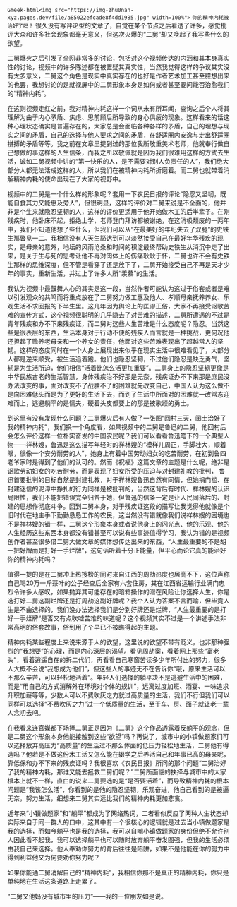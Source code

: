 `Gmeek-html<img src="https://img-zhu0nan-xyz.pages.dev/file/a85022efcade8f4dd1985.jpg" width=100%">`
`你的精神内耗被治好了吗？`  ​​​
​​很久没有写评论型的文章了，自觉在某个节点之后看透了许多，感觉批评大众和许多社会现象都毫无意义，但这次火爆的“二舅”却又唤起了我写些什么的欲望。

二舅爆火之后引发了全网非常多的讨论，包括对这个视频传达的内涵和其本身真实性的讨论，视频中的许多陈述都在被置疑其真实性，当然我觉得这样的争议其实没有太多意义，二舅这个角色是现实中真实存在的也好是作者艺术加工甚至臆想出来的也罢，我想讨论的是就视屏中的二舅形象本身是如何或者甚至要问能否治愈我们的“精神内耗”。

在这则视频走红之前，我对精神内耗这样一个词从未有所耳闻，查询之后个人将其理解为由于内心矛盾、焦虑、思前顾后所导致的身心俱疲的现象。这样看来的话这种心理状态确实是普遍存在的，大家总是会面临各种各样的矛盾，自己的理想与现实之间的矛盾，自己的选择与他人要求之间的矛盾，在舒适圈内安逸与走出舒适圈拼搏的矛盾等等。我之前在文章里提到过的那位我所敬重美术老师，他就奉行做自己想做的事这样的人生信条，而我之所以敬佩就是因为我们很难用这样的方式去生活，诚如二舅视频中讲的“第一快乐的人，是不需要对别人负责任的人”，我们绝大部分人都无法活成这样的人，所以我们在被精神内耗所折磨着。而二舅也就带着消解精神内耗的使命出现在了大家的视野中。

视频中的二舅是一个什么样的形象呢？套用一下农民日报的评论“隐忍又坚韧，既能自食其力又能惠及旁人”，但很明显，这样的评价对二舅来说是不全面的，他并非是个生来就隐忍坚韧的人，这样的评价更适用于他开始做木工的后半辈子。在刚残疾时，他卧床不起，拒绝上学，老师登门拜访都被谢绝，在这消极颓废的一两年中，我们不知道他想了些什么，但我们可以从“在最美好的年纪失去了双腿”的史铁生那瞥见一二。我相信没有人天生豁达到可以淡然接受自己在最好年华残疾的现实，是母亲的意外，地坛的风雨沧桑和时间的积淀最终帮助史铁生从消沉中走了出来，是关于生与死的思考让他不再对肉体上的伤痛耿耿于怀，二舅也许不会有史铁生那样的思维深度，但不管是看穿了还是放下了，二舅开始接受自己不再是天才少年的事实，重新生活，并过上了许多人所“羡慕”的生活。

我认为视频中最鼓舞人心的其实是这一段，当然作者可能认为这过于俗套或者是难以引发观众的共鸣而将重点放在了二舅努力做工惠及他人、孝顺母亲抚养养女、乐观生活不求回报的下半生里。这几年因为舆论上的匡谬正俗，大家不再接受讴歌苦难的宣传方式，这个视频很聪明的几乎隐去了对苦难的描述，二舅所遭遇的不过是青年残疾和办不下来残疾证，而二舅对这些人生苦难是什么态度呢？隐忍。当然这些是很表层的东西，生活本身对于行动不便的残疾人而言就是一种挑战，更何况他还担起了赡养老母亲和一个养女的责任，他面对这些苦难表现出了超越常人的坚韧。这样的态度同时在一个人身上展现出来似乎在现实生活中很难看见了，大部分人都是逆来顺受，被生活追着跑。他们也隐忍坚韧，不过他们隐忍是缺乏勇气，坚韧是为生活所迫，他们相信“活着比怎么活更加重要”。二舅身上的隐忍坚韧更像是中华民族古老的生活智慧，身体残疾治不好那是无奈，残疾证办不下来那是庶民没办法改变的事，面对改变不了战胜不了的困难就先改变自己，中国人认为这么做不是向困难低头而是为了更好的生活下去，而到了生活中所面对的困难就一改常态迎难而上，逃避躺平的是懦夫，硬着头皮都要上的那是被歌颂的勇士。

到这里有没有发现什么问题？二舅爆火后有人做了一张图“回村三天，闰土治好了我的精神内耗”，我们换一个角度看，如果视频中的二舅是鲁迅的二舅，他回村后会怎么评价这样一位朴实奋发的中国农民呢？我们可以看看鲁迅笔下的一个典型人物——祥林嫂，鲁迅是这么描写年轻时的祥林嫂的“模样儿周正，手脚壮大，顺着眼，很像一个安分耐劳的人”，她身上有着中国劳动妇女的吃苦耐劳，在初到鲁四老爷家时是得到了他们的认可的。然而《祝福》这篇文章的主题是什么呢，绝非是讴歌劳动妇女的吃苦耐劳，而是表现了妇女所受的压迫与对封建礼教的批判， 鲁迅首要批判的目标自然是封建礼教，对于祥林嫂鲁迅自然有同情，但她捐门槛、在封建迷信的泥潭中挣扎的行为同样是被批判的，当然这背后有时代、祥林嫂的认识局限性，我们不能把错误完全归咎于她，但鲁迅的信条一定是让人民同落后的、封建的思想作彻底斗争。回到二舅本身，对于残疾证这段的描写让我觉得他就像是个旧时代在地主手下勤勤恳恳工作的农民，这当然没有错就像我们说祥林嫂的困境也不是祥林嫂的错一样，二舅这个形象本身或者说他身上的闪光点、他的乐观、他的人生经历这些东西本身都没有错甚至可以说有些事迹值得学习，我认为错的是视频创作者甚至很多借二舅大做文章的媒体想传达出来的东西，“人生最重要的不是胡一把好牌而是打好一手烂牌”，这句话听着十分正能量，但平心而论它真的能治好你的精神内耗吗？

值得一提的是在二舅冲上热搜榜的同时来自江西的周劼热度也居高不下，这位声称自己喝20万一斤茶叶的公子经查后全家有六套住房，其在江西省运输行业满门忠烈令许多人感叹，如果抛弃其可能存在的暗箱操作的潜在风险让你选择人生，你是选打好二舅这副烂牌还是打周劼这副好牌呢？我个人认为答案不言而喻，但毕竟人生是不由选择的，我们没办法选择我们是分到好牌还是烂牌，“人生最重要的是打好一手烂牌”是否又有点吹嘘苦难的味道呢？这个视频其实不过是一个讲述手法非常高明的俗套故事，俗到用了个早已不被瞧得起的主题。

精神内耗某些程度上来说来源于人的欲望，这里说的欲望不带有贬义，也非那种强烈的“我想要”的心理，而是内心深层的渴望。看见周劼案，看着网上那些“富老头”，看着逍遥自在的拆二代们，再看看自己寒窗苦读多少年所付出的努力，很多人大概不会说“我想成为他们”，但这些人的事迹无不在告诉你“哦，原来生活可以不那么辛苦，可以轻松地活着”。年轻人们选择的躺平决不是逃避生活中的困难，而是“用自己的方式消解外在环境对个体的规训”，远离过度加班、酒宴、一味追求升职加薪等等，少数人可以不费吹灰之力就过高质量的生活，我们不行但我们可以同样可以选择“不费吹灰之力”过一个低质量的生活，至于车、房、面子就让老一辈人念叨去吧。

在我看来连官媒都下场捧二舅正是因为《二舅》这个作品透露着反躺平的观念，但是二舅这个形象本身他能接触到这些“欲望”吗？再说了，城市中的小镇做题家们可以选择放弃高压力“高质量”的生活过不那么体面的低压力轻松地生活，二舅他有得选吗？他若是不做这份木工活又怎么能在辍学之后养活自己和年事已高的母亲呢，靠低保和办不下来的残疾证吗？我很喜欢《农民日报》所问的那个问题“二舅治好了我的精神内耗，那谁又能去拯救二舅们呢？”二舅所面临的抉择与城市中的大家根本上就不一样，直白的说来二舅要选的是“是否要活着”，而导致精神内耗的根本问题是“我该怎么活”，你看到的是他的隐忍坚韧，乐观奋进，他自己看到的是被逼无奈，努力生活，细想来二舅其实远比我们的精神内耗更加悲哀。

近年来“小镇做题家”和“躺平”都成为了网络热词，二者看似反应了两种人生状态却实际来自于同一群人的口中，这其中有一个很核心的逻辑就是过去当小镇做题家是我的选择，而如今躺平也是我的选择，我可以自嘲小镇做题家的身份但绝不允许别人因此看不起我，我可以选择躺平也可以随时放弃躺平奋发图强，但我的生活必须由我自己来选择。他人奉劝你努力的背后往往是陷阱，如果不是他能在你的努力中得到利益他又为何要劝你努力呢？

如果你能通二舅消解自己的“精神内耗”，我相信你那不是真正的精神内耗，你只是单纯地在生活这条道路上走累了。

“二舅又他妈没有城市里的压力”——我的一位朋友如是说。​​​​
<!-- ##{"timestamp":1659369600}## -->